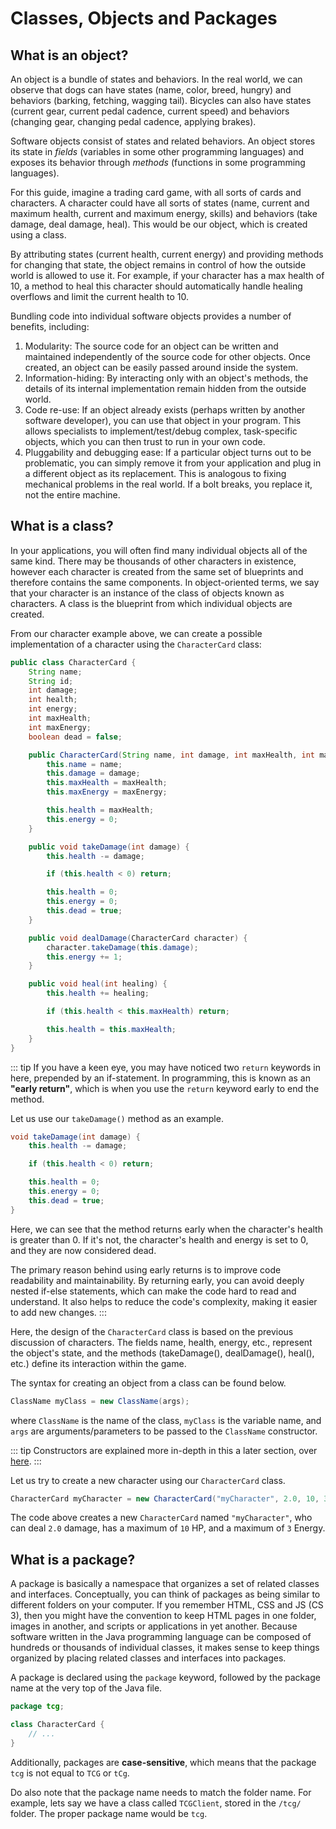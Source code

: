 # Classes, Objects and Packages

## What is an object?
An object is a bundle of states and behaviors. In the real world, we can observe that dogs can have states (name, color, breed, hungry) and behaviors (barking, fetching, wagging tail). Bicycles can also have states (current gear, current pedal cadence, current speed) and behaviors (changing gear, changing pedal cadence, applying brakes).

Software objects consist of states and related behaviors. An object stores its state in *fields* (variables in some other programming languages) and exposes its behavior through *methods* (functions in some programming languages).

For this guide, imagine a trading card game, with all sorts of cards and characters. A character could have all sorts of states (name, current and maximum health, current and maximum energy, skills) and behaviors (take damage, deal damage, heal). This would be our object, which is created using a class.

By attributing states (current health, current energy) and providing methods for changing that state, the object remains in control of how the outside world is allowed to use it. For example, if your character has a max health of 10, a method to heal this character should automatically handle healing overflows and limit the current health to 10.

Bundling code into individual software objects provides a number of benefits, including:
1. Modularity: The source code for an object can be written and maintained independently of the source code for other objects. Once created, an object can be easily passed around inside the system.
2. Information-hiding: By interacting only with an object's methods, the details of its internal implementation remain hidden from the outside world.
3. Code re-use: If an object already exists (perhaps written by another software developer), you can use that object in your program. This allows specialists to implement/test/debug complex, task-specific objects, which you can then trust to run in your own code.
4. Pluggability and debugging ease: If a particular object turns out to be problematic, you can simply remove it from your application and plug in a different object as its replacement. This is analogous to fixing mechanical problems in the real world. If a bolt breaks, you replace it, not the entire machine.

## What is a class?
In your applications, you will often find many individual objects all of the same kind. There may be thousands of other characters in existence, however each character is created from the same set of blueprints and therefore contains the same components. In object-oriented terms, we say that your character is an instance of the class of objects known as characters. A class is the blueprint from which individual objects are created.

From our character example above, we can create a possible implementation of a character using the `CharacterCard` class:
```java
public class CharacterCard {
	String name;
	String id;
	int damage;
	int health;
	int energy;
	int maxHealth;
	int maxEnergy;
	boolean dead = false;

	public CharacterCard(String name, int damage, int maxHealth, int maxEnergy) {
		this.name = name;
		this.damage = damage;
		this.maxHealth = maxHealth;
		this.maxEnergy = maxEnergy;

		this.health = maxHealth;
		this.energy = 0;
	}

	public void takeDamage(int damage) {
		this.health -= damage;

		if (this.health < 0) return;

		this.health = 0;
		this.energy = 0;
		this.dead = true;
	}

	public void dealDamage(CharacterCard character) {
		character.takeDamage(this.damage);
		this.energy += 1;
	}

	public void heal(int healing) {
		this.health += healing;

		if (this.health < this.maxHealth) return;

		this.health = this.maxHealth;
	}
}
```

::: tip
If you have a keen eye, you may have noticed two `return` keywords in here, prepended by an if-statement. In programming, this is known as an **"early return"**, which is when you use the `return` keyword early to end the method. 

Let us use our `takeDamage()` method as an example.
```java
void takeDamage(int damage) {
	this.health -= damage;

	if (this.health < 0) return;

	this.health = 0;
	this.energy = 0;
	this.dead = true;
}
```
Here, we can see that the method returns early when the character's health is greater than 0. If it's not, the character's health and energy is set to 0, and they are now considered dead.

The primary reason behind using early returns is to improve code readability and maintainability. By returning early, you can avoid deeply nested if-else statements, which can make the code hard to read and understand. It also helps to reduce the code's complexity, making it easier to add new changes.
:::

Here, the design of the `CharacterCard` class is based on the previous discussion of characters. The fields name, health, energy, etc., represent the object's state, and the methods (takeDamage(), dealDamage(), heal(), etc.) define its interaction within the game.

The syntax for creating an object from a class can be found below.
```java
ClassName myClass = new ClassName(args);
```
where `ClassName` is the name of the class, `myClass` is the variable name, and `args` are arguments/parameters to be passed to the `ClassName` constructor.

::: tip
Constructors are explained more in-depth in this a later section, over [here](../2/classes-extension.html#defining-class-constructors).
:::

Let us try to create a new character using our `CharacterCard` class. 
```java
CharacterCard myCharacter = new CharacterCard("myCharacter", 2.0, 10, 3);
```
The code above creates a new `CharacterCard` named `"myCharacter"`, who can deal `2.0` damage, has a maximum of `10` HP, and a maximum of `3` Energy.

## What is a package?
A package is basically a namespace that organizes a set of related classes and interfaces. Conceptually, you can think of packages as being similar to different folders on your computer. If you remember HTML, CSS and JS (CS 3), then you might have the convention to keep HTML pages in one folder, images in another, and scripts or applications in yet another. Because software written in the Java programming language can be composed of hundreds or thousands of individual classes, it makes sense to keep things organized by placing related classes and interfaces into packages.

A package is declared using the `package` keyword, followed by the package name at the very top of the Java file.

```java
package tcg;

class CharacterCard {
	// ...
}
```

Additionally, packages are **case-sensitive**, which means that the package `tcg` is not equal to `TCG` or `tCg`.

Do also note that the package name needs to match the folder name. For example, lets say we have a class called `TCGClient`, stored in the `/tcg/` folder. The proper package name would be `tcg`.